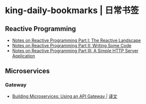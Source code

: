 # king-daily-bookmarks | 日常书签

## Reactive Programming

- [Notes on Reactive Programming Part I: The Reactive Landscape](https://spring.io/blog/2016/06/07/notes-on-reactive-programming-part-i-the-reactive-landscape)
- [Notes on Reactive Programming Part II: Writing Some Code](https://spring.io/blog/2016/06/13/notes-on-reactive-programming-part-ii-writing-some-code)
- [Notes on Reactive Programming Part III: A Simple HTTP Server Application](https://spring.io/blog/2016/07/20/notes-on-reactive-programming-part-iii-a-simple-http-server-application)

## Microservices

### Gateway

- [Building Microservices: Using an API Gateway ](https://dzone.com/articles/building-microservices-using) | [译文](http://www.itrator.top/building-microservices-using-api-gateway/)

